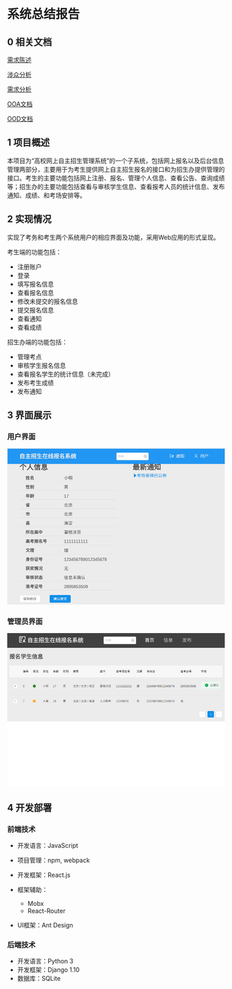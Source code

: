 # 系统总结报告

## 0 相关文档

[需求陈述](https://github.com/SunflowerPKU/OO/blob/master/%E4%BD%9C%E4%B8%9A%E4%BA%8C--%E7%B3%BB%E7%BB%9F%E9%9C%80%E6%B1%82%E5%88%86%E6%9E%90.md)

[涉众分析](../hw3/作业3-高校自主招生管理系统涉众分析.md)

[需求分析](../hw4/软件需求说明书.md)

[OOA文档](../hw5/作业5-OOA分析模型.md)

[OOD文档](../hw6/面向对象设计文档.md)

## 1 项目概述

本项目为“高校网上自主招生管理系统”的一个子系统，包括网上报名以及后台信息管理两部分，主要用于为考生提供网上自主招生报名的接口和为招生办提供管理的接口。考生的主要功能包括网上注册、报名、管理个人信息、查看公告、查询成绩等；招生办的主要功能包括查看与审核学生信息、查看报考人员的统计信息、发布通知、成绩、和考场安排等。

## 2 实现情况

实现了考务和考生两个系统用户的相应界面及功能，采用Web应用的形式呈现。

考生端的功能包括：

- 注册账户
- 登录
- 填写报名信息
- 查看报名信息
- 修改未提交的报名信息
- 提交报名信息
- 查看通知
- 查看成绩

招生办端的功能包括：

- 管理考点
- 审核学生报名信息
- 查看报名学生的统计信息（未完成）
- 发布考生成绩
- 发布通知

## 3 界面展示

### 用户界面

![userpage](userpage.png)

### 管理员界面

![adminpage](adminpage.png)

## 4 开发部署

### 前端技术

* 开发语言：JavaScript
* 项目管理：npm, webpack


* 开发框架：React.js
* 框架辅助：
  * Mobx
  * React-Router
* UI框架：Ant Design

### 后端技术

* 开发语言：Python 3
* 开发框架：Django 1.10
* 数据库：SQLite